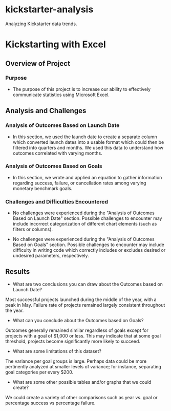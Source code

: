 # kickstarter-analysis
Analyzing Kickstarter data trends.
# Kickstarting with Excel

## Overview of Project

### Purpose

- The purpose of this project is to increase our ability to effectively communicate statistics using Microsoft Excel.

## Analysis and Challenges

### Analysis of Outcomes Based on Launch Date

- In this section, we used the launch date to create a separate column which converted launch dates into a usable format which could then be filtered into quarters and months. We used this data to understand how outcomes correlated with varying months.

### Analysis of Outcomes Based on Goals

- In this section, we wrote and applied an equation to gather information regarding success, failure, or cancellation rates among varying monetary benchmark goals.

### Challenges and Difficulties Encountered

- No challenges were experienced during the "Analysis of Outcomes Based on Launch Date" section. Possible challenges to encounter may include incorrect categorization of different chart elements (such as filters or columns).

- No challenges were experienced during the "Analysis of Outcomes Based on Goals" section. Possible challenges to encounter may include difficulty in writing code which correctly includes or excludes desired or undesired parameters, respectively.

## Results

- What are two conclusions you can draw about the Outcomes based on Launch Date?

Most successful projects launched during the middle of the year, with a peak in May. Failure rate of projects remained largely consistent throughout the year.

- What can you conclude about the Outcomes based on Goals?

Outcomes generally remained similar regardless of goals except for projects with a goal of $1,000 or less. This may indicate that at some goal threshold, projects become significantly more likely to succeed.

- What are some limitations of this dataset?

The variance per goal groups is large. Perhaps data could be more pertinently analyzed at smaller levels of variance; for instance, separating goal categories per every $200.

- What are some other possible tables and/or graphs that we could create?

We could create a variety of other comparisons such as year vs. goal or percentage success vs percentage failure.
